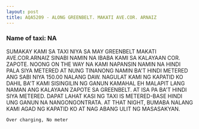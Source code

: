 ```yaml
---
layout: post
title: AQA5209 - ALONG GREENBELT. MAKATI AVE.COR. ARNAIZ
---
```


### Name of taxi: NA

SUMAKAY KAMI SA TAXI NIYA SA MAY GREENBELT MAKATI AVE.COR.ARNAIZ SINABI NAMIN NA IBABA KAMI SA KALAYAAN COR. ZAPOTE. NOONG ON THE WAY NA KAMI NAPANSIN NAMIN NA HINDI PALA SIYA METERED AT NUNG TINANONG NAMIN BA'T HINDI METERED ANG SABI NIYA 150.00 NALANG DAW. NAGULAT KAMI NG KAPATID KO DAHIL BA'T KAMI SISINGILIN NG GANUN KAMAHAL EH MALAPIT LANG NAMAN ANG KALAYAAN ZAPOTE SA GREENBELT. AT ISA PA BA'T HINDI SIYA METERED. DAPAT LAHAT KASI NG TAXI IS METERED-BASE HINDI UNG GANUN NA NANGONGONTRATA. AT THAT NIGHT, BUMABA NALANG KAMI AGAD NG KAPATID KO AT NAG ABANG  ULIT NG MASASAKYAN.

```Over charging, No meter```

